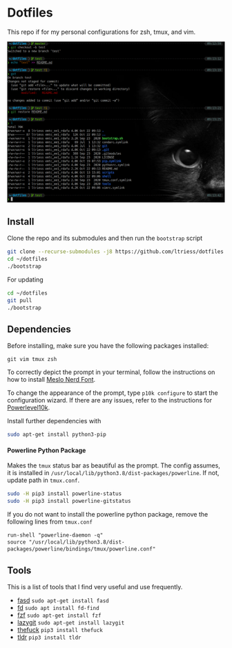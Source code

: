 # Dotfiles
This repo if for my personal configurations for zsh, tmux, and vim.

![prompt](docs/prompt.png)

## Install

Clone the repo and its submodules and then run the `bootstrap` script
```bash
git clone --recurse-submodules -j8 https://github.com/ltriess/dotfiles.git ~/dotfiles
cd ~/dotfiles
./bootstrap
```

For updating
```bash
cd ~/dotfiles
git pull
./bootstrap
```

## Dependencies

Before installing, make sure you have the following packages installed:
```
git vim tmux zsh
```

To correctly depict the prompt in your terminal, follow the instructions on how to install [Meslo Nerd Font](https://github.com/romkatv/powerlevel10k#meslo-nerd-font-patched-for-powerlevel10k).

To change the appearance of the prompt, type `p10k configure` to start the configuration wizard.
If there are any issues, refer to the instructions for [Powerlevel10k](https://github.com/romkatv/powerlevel10k).

Install further dependencies with
```bash
sudo apt-get install python3-pip
```

#### Powerline Python Package
Makes the `tmux` status bar as beautiful as the prompt.
The config assumes, it is installed in `/usr/local/lib/python3.8/dist-packages/powerline`.
If not, update path in `tmux.conf`.
```bash
sudo -H pip3 install powerline-status
sudo -H pip3 install powerline-gitstatus
```
If you do not want to install the powerline python package, remove the following lines from `tmux.conf`
```
run-shell "powerline-daemon -q"
source "/usr/local/lib/python3.8/dist-packages/powerline/bindings/tmux/powerline.conf"
```

## Tools

This is a list of tools that I find very useful and use frequently.

- [fasd](https://github.com/clvv/fasd)    `sudo apt-get install fasd`
- [fd](https://github.com/sharkdp/fd)    `sudo apt install fd-find`
- [fzf](https://github.com/junegunn/fzf)    `sudo apt-get install fzf`
- [lazygit](https://github.com/jesseduffield/lazygit)    `sudo apt-get install lazygit`
- [thefuck](https://github.com/nvbn/thefuck)    `pip3 install thefuck`
- [tldr](https://github.com/tldr-pages/tldr)    `pip3 install tldr`

